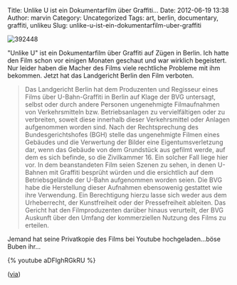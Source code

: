 Title:  Unlike U ist ein Dokumentarfilm über Graffiti...
Date: 2012-06-19 13:38
Author: marvin
Category: Uncategorized
Tags: art, berlin, documentary, graffiti, unlikeu
Slug: unlike-u-ist-ein-dokumentarfilm-uber-graffiti

![392448]({static}/images/392448.png)

"Unlike U" ist ein Dokumentarfilm über Graffiti auf Zügen in Berlin. Ich
hatte den Film schon vor einigen Monaten geschaut und war wirklich
begeistert. Nur leider haben die Macher des Films viele rechtliche
Probleme mit ihm bekommen. Jetzt hat das Landgericht Berlin den Film
verboten.

> Das Landgericht Berlin hat dem Produzenten und Regisseur eines Films
> über U-Bahn-Graffiti in Berlin auf Klage der BVG untersagt, selbst
> oder durch andere Personen ungenehmigte Filmaufnahmen von
> Verkehrsmitteln bzw. Betriebsanlagen zu vervielfältigen oder zu
> verbreiten, soweit diese innerhalb dieser Verkehrsmittel oder Anlagen
> aufgenommen worden sind. Nach der Rechtsprechung des
> Bundesgerichtshofes (BGH) stelle das ungenehmigte Filmen eines
> Gebäudes und die Verwertung der Bilder eine Eigentumsverletzung dar,
> wenn das Gebäude von dem Grundstück aus gefilmt werde, auf dem es sich
> befinde, so die Zivilkammer 16. Ein solcher Fall liege hier vor. In
> dem beanstandeten Film seien Szenen zu sehen, in denen U-Bahnen mit
> Graffiti besprüht würden und die ersichtlich auf dem Betriebsgelände
> der U-Bahn aufgenommen worden seien. Die BVG habe die Herstellung
> dieser Aufnahmen ebensowenig gestattet wie ihre Verwendung. Ein
> Berechtigung hierzu lasse sich weder aus dem Urheberrecht, der
> Kunstfreiheit oder der Pressefreiheit ableiten. Das Gericht hat den
> Filmproduzenten darüber hinaus verurteilt, der BVG Auskunft über den
> Umfang der kommerziellen Nutzung des Films zu erteilen.

Jemand hat seine Privatkopie des Films bei Youtube hochgeladen...böse
Buben ihr...

{% youtube aDFlghRGkRU   %}

([via](http://ilovegraffiti.de/blog/2012/06/11/urteil-landgericht-berlin-verbietet-unlike-u/))

